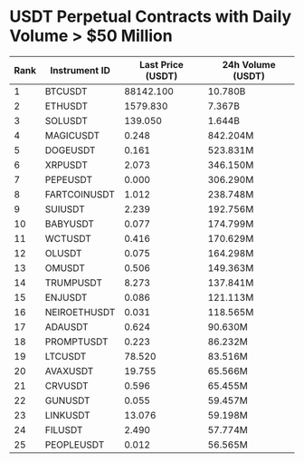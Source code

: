 # USDT Perpetual Contracts with Daily Volume > $50 Million

| Rank | Instrument ID | Last Price (USDT) | 24h Volume (USDT) |
|------|---------------|-------------------|-------------------|
| 1 | BTCUSDT | 88142.100 | 10.780B |
| 2 | ETHUSDT | 1579.830 | 7.367B |
| 3 | SOLUSDT | 139.050 | 1.644B |
| 4 | MAGICUSDT | 0.248 | 842.204M |
| 5 | DOGEUSDT | 0.161 | 523.831M |
| 6 | XRPUSDT | 2.073 | 346.150M |
| 7 | PEPEUSDT | 0.000 | 306.290M |
| 8 | FARTCOINUSDT | 1.012 | 238.748M |
| 9 | SUIUSDT | 2.239 | 192.756M |
| 10 | BABYUSDT | 0.077 | 174.799M |
| 11 | WCTUSDT | 0.416 | 170.629M |
| 12 | OLUSDT | 0.075 | 164.298M |
| 13 | OMUSDT | 0.506 | 149.363M |
| 14 | TRUMPUSDT | 8.273 | 137.841M |
| 15 | ENJUSDT | 0.086 | 121.113M |
| 16 | NEIROETHUSDT | 0.031 | 118.565M |
| 17 | ADAUSDT | 0.624 | 90.630M |
| 18 | PROMPTUSDT | 0.223 | 86.232M |
| 19 | LTCUSDT | 78.520 | 83.516M |
| 20 | AVAXUSDT | 19.755 | 65.566M |
| 21 | CRVUSDT | 0.596 | 65.455M |
| 22 | GUNUSDT | 0.055 | 59.457M |
| 23 | LINKUSDT | 13.076 | 59.198M |
| 24 | FILUSDT | 2.490 | 57.774M |
| 25 | PEOPLEUSDT | 0.012 | 56.565M |
